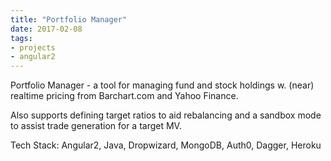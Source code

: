 ```yaml
---
title: "Portfolio Manager"
date: 2017-02-08
tags:
- projects
- angular2
---
```


Portfolio Manager - a tool for managing fund and stock holdings w. (near) realtime pricing from Barchart.com and Yahoo Finance.

Also supports defining target ratios to aid rebalancing and a sandbox mode to assist trade generation for a target MV.

Tech Stack: Angular2, Java, Dropwizard, MongoDB, Auth0, Dagger, Heroku
